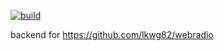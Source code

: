 [![build](https://github.com/lkwg82/webradio-api/workflows/Java%20CI/badge.svg)](https://github.com/lkwg82/webradio-api/actions?query=workflow%3A%22Java+CI%22)

backend for https://github.com/lkwg82/webradio
